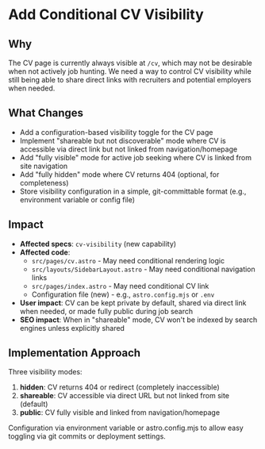 # Add Conditional CV Visibility

## Why

The CV page is currently always visible at `/cv`, which may not be desirable when not actively job hunting. We need a way to control CV visibility while still being able to share direct links with recruiters and potential employers when needed.

## What Changes

- Add a configuration-based visibility toggle for the CV page
- Implement "shareable but not discoverable" mode where CV is accessible via direct link but not linked from navigation/homepage
- Add "fully visible" mode for active job seeking where CV is linked from site navigation
- Add "fully hidden" mode where CV returns 404 (optional, for completeness)
- Store visibility configuration in a simple, git-committable format (e.g., environment variable or config file)

## Impact

- **Affected specs**: `cv-visibility` (new capability)
- **Affected code**: 
  - `src/pages/cv.astro` - May need conditional rendering logic
  - `src/layouts/SidebarLayout.astro` - May need conditional navigation links
  - `src/pages/index.astro` - May need conditional CV link
  - Configuration file (new) - e.g., `astro.config.mjs` or `.env`
- **User impact**: CV can be kept private by default, shared via direct link when needed, or made fully public during job search
- **SEO impact**: When in "shareable" mode, CV won't be indexed by search engines unless explicitly shared

## Implementation Approach

Three visibility modes:
1. **hidden**: CV returns 404 or redirect (completely inaccessible)
2. **shareable**: CV accessible via direct URL but not linked from site (default)
3. **public**: CV fully visible and linked from navigation/homepage

Configuration via environment variable or astro.config.mjs to allow easy toggling via git commits or deployment settings.

